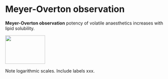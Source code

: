 # Meyer-Overton observation

**Meyer-Overton observation** potency of volatile anaesthetics increases
with lipid solubility.

<img src="images/image051.gif" width="127" height="91" />

Note logarithmic scales. Include labels xxx.
